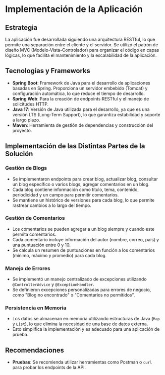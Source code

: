 # Implementación de la Aplicación

## Estrategia
La aplicación fue desarrollada siguiendo una arquitectura RESTful, lo que permite una separación entre el cliente y el servidor. Se utilizó el patrón de diseño MVC (Modelo-Vista-Controlador) para organizar el código en capas lógicas, lo que facilita el mantenimiento y la escalabilidad de la aplicación.

## Tecnologías y Frameworks
- **Spring Boot**: Framework de Java para el desarrollo de aplicaciones basadas en Spring. Proporciona un servidor embebido (Tomcat) y configuración automática, lo que reduce el tiempo de desarrollo.
- **Spring Web**: Para la creación de endpoints RESTful y el manejo de solicitudes HTTP.
- **Java 17**: Versión de Java utilizada para el desarrollo, ya que es una versión LTS (Long-Term Support), lo que garantiza estabilidad y soporte a largo plazo.
- **Maven**: Herramienta de gestión de dependencias y construcción del proyecto.

## Implementación de las Distintas Partes de la Solución

### Gestión de Blogs
- Se implementaron endpoints para crear blog, actualizar blog, consultar un blog específico o varios blogs, agregar comentarios en un blog.
- Cada blog contiene información como título, tema, contenido, periodicidad y un campo para permitir comentarios.
- Se mantiene un histórico de versiones para cada blog, lo que permite rastrear cambios a lo largo del tiempo.

### Gestión de Comentarios
- Los comentarios se pueden agregar a un blog siempre y cuando este permita comentarios.
- Cada comentario incluye información del autor (nombre, correo, país) y una puntuación entre 0 y 10.
- Se calcula un resumen de puntuaciones en función a los comentarios (mínimo, máximo y promedio) para cada blog.

### Manejo de Errores
- Se implementó un manejo centralizado de excepciones utilizando `@ControllerAdvice` y `@ExceptionHandler`.
- Se definieron excepciones personalizadas para errores de negocio, como "Blog no encontrado" o "Comentarios no permitidos".

### Persistencia en Memoria
- Los datos se almacenan en memoria utilizando estructuras de Java (`Map` y `List`), lo que elimina la necesidad de una base de datos externa.
- Esto simplifica la implementación y es adecuado para una aplicación de prueba.

## Recomendaciones
- **Pruebas**: Se recomienda utilizar herramientas como Postman o `curl` para probar los endpoints de la API.
